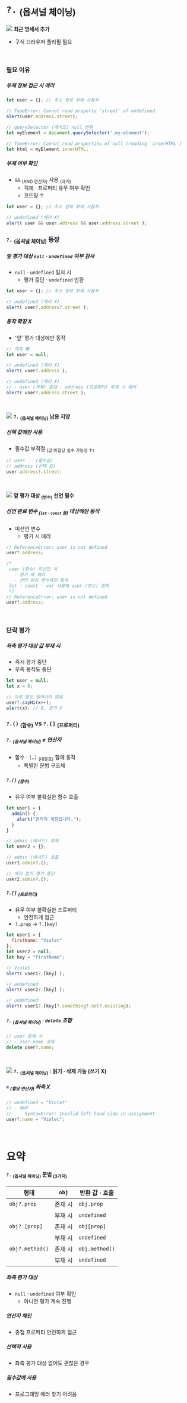 `?.` <sub>(옵셔널 체이닝)</sub>
====

<img src="../../images/commons/icons/triangle-exclamation-solid.svg" /> **최근 명세서 추가**

- 구식 브라우저 폴리필 필요

<br />

### 필요 이유

##### 부재 정보 접근 시 에러
```javascript
let user = {}; // 주소 정보 부재 사용자

// TypeError: Cannot read property 'street' of undefined
alert(user.address.street);
```
```javascript
// querySelector (메서드) null 반환
let myElement = document.querySelector('.my-element');

// TypeError: Cannot read properties of null (reading 'innerHTML')
let html = myElement.innerHTML;
```

##### 부재 여부 확인
- `&&` <sub>(AND 연산자)</sub> 사용 <sub>(과거)</sub>
  - 객체 · 프로퍼티 유무 여부 확인
  - 코드량 ↑
```javascript
let user = {}; // 주소 정보 부재 사용자

// undefined (에러 X)
alert( user && user.address && user.address.street );
```

### `?.` <sub>(옵셔널 체이닝)</sub> 등장

##### 앞 평가 대상 `null` · `undefined` 여부 검사
- `null` · `undefined` 일치 시
  - 평가 중단 · `undefined` 반환
```javascript
let user = {}; // 주소 정보 부재 사용자

// undefined (에러 X)
alert( user?.address?.street );
```

##### 동작 확장 X
- '앞' 평가 대상에만 동작
```javascript
// 객체 無
let user = null;

// undefined (에러 X)
alert( user?.address );

// undefined (에러 X)
// - user (객체) 존재 · address (프로퍼티) 부재 시 에러
alert( user?.address.street );
```

<br />

<img src="../../images/commons/icons/triangle-exclamation-solid.svg" /> **`?.` <sub>(옵셔널 체이닝)</sub> 남용 지양**

##### 선택 값에만 사용
- 필수값 부적절 <sub>(값 미할당 실수 가능성 ↑)</sub>
```javascript
// user    (필수값)
// address (선택 값)
user.address?.street;
```

<br />

<img src="../../images/commons/icons/triangle-exclamation-solid.svg" /> **앞 평가 대상 <sub>(변수)</sub> 선언 필수**

##### 선언 완료 변수 <sub>(`let` · `const` 등)</sub> 대상에만 동작
- 미선언 변수
  - 평가 시 에러
```javascript
// ReferenceError: user is not defined
user?.address;

/*
 user (변수) 미선언 시
   - 평가 때 에러
   - 선언 완료 변수에만 동작
 let · const · var 사용해 user (변수) 정의
 */
// ReferenceError: user is not defined
user?.address;
```

<br />

### 단락 평가

##### 좌측 평가 대상 값 부재 시
- 즉시 평가 중단
- 우측 동작도 중단
```javascript
let user = null;
let x = 0;

// 아무 일도 일어나지 않음
user?.sayHi(x++);
alert(x); // 0, 증가 X
```

### `?.()` <sub>(함수)</sub> vs `?.[]` <sub>(프로퍼티)</sub>

##### `?.` <sub>(옵셔널 체이닝)</sub> ≠ 연산자
- 함수 · `[…]` <sub>(대괄호)</sub> 함께 동작
  - 특별한 문법 구조체

##### `?.()` <sub>(함수)</sub>
- 유무 여부 불확실한 함수 호출
```javascript
let user1 = {
  admin() {
    alert("관리자 계정입니다.");
  }
}

// admin (메서드) 부재
let user2 = {};

// admin (메서드) 호출
user1.admin?.();

// 에러 없이 평가 중단
user2.admin?.();
```

##### `?.[]` <sub>(프로퍼티)</sub>
- 유무 여부 불확실한 프로퍼티
  - 안전하게 접근
- `?.prop` → `?.[key]`
```javascript
let user1 = {
  firstName: "Violet"
};
let user2 = null;
let key = "firstName";

// Violet
alert( user1?.[key] );

// undefined
alert( user2?.[key] );

// undefined
alert( user1?.[key]?.something?.not?.existing);
```

##### `?.` <sub>(옵셔널 체이닝)</sub> · `delete` 조합
```javascript
// user 존재 시
// - user.name 삭제
delete user?.name;
```

<br />

<img src="../../images/commons/icons/triangle-exclamation-solid.svg" /> **`?.` <sub>(옵셔널 체이닝)</sub> : 읽기 · 삭제 가능 (쓰기 X)**

##### `=` <sub>(할당 연산자)</sub> 좌측 X
```javascript
// undefined = "Violet"
// - 에러
//   - SyntaxError: Invalid left-hand side in assignment
user?.name = "Violet";
```

<br />

요약
====

#### `?.` <sub>(옵셔널 체이닝)</sub> 문법 <sub>(3가지)</sub>

|형태|`obj`|반환 값 · 호출|
|---|---|---|
|`obj?.prop`|존재 시|`obj.prop`|
||부재 시|`undefined`|
|`obj?.[prop]`|존재 시|`obj[prop]`|
||부재 시|`undefined`|
|`obj?.method()`|존재 시|`obj.method()`|
||부재 시|`undefined`|

##### 좌측 평가 대상
- `null` · `undefined` 여부 확인
  - 아니면 평가 계속 진행

##### 연산자 체인
- 중첩 프로퍼티 안전하게 접근

##### 선택적 사용
- 좌측 평가 대상 없어도 괜찮은 경우

##### 필수값에 사용
- 프로그래밍 에러 찾기 어려움
